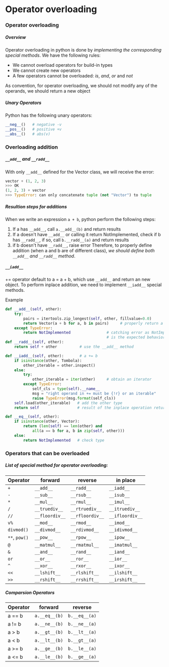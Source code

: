 # Operator overloading
### Operator overloading
##### Overview
Operator overloading in python is done by *implementing the corresponding special methods*. We have the following rules:
- We cannot overload operators for build-in types
- We cannot create new operators
- A few operators cannot be overloaded: *is*, *and*, *or* and *not*

As convention, for operator overloading, we should not modify any of the operands, we should return a new object

##### Unary Operators
Python has the following unary operators:
```python
__neg__()   # negative -v
__pos__()   # positive +v
__abs__()   # abs(v)
```

### Overloading addition
##### `__add__` and `__radd__`
With only `__add__` defined for the Vector class, we will receive the error:
```python
vector + (1, 2, 3)
>>> OK
(1, 2, 3) + vector
>>> TypeError: can only concatenate tuple (not "Vector") to tuple 
```

##### Resultion steps for additions
When we write an expression `a + b`, python perform the following steps:
1. If a has `__add__`, call `a.__add__(b)` and return results
2. If a doesn't have `__add__` or calling it return NotImplemented, check if b has `__radd__`, if so, call `b.__radd__(a)` and return results
3. if b doesn't have `__radd__`, raise error
Therefore, to properly define addition (when a and b are of different class), *we should define both `__add__` and `__radd__` method*.

##### `__iadd__`
+= operator default to a = a + b, which use `__add__` and return an new object. To perform inplace addition, we need to implement `__iadd__` special methods.

Example
```python
def __add__(self, other): 
	try:
		pairs = itertools.zip_longest(self, other, fillvalue=0.0) 
		return Vector(a + b for a, b in pairs)     # properly return a new object
	except TypeError:
		return NotImplemented                # catching error as NotImplemented
                                             # is the expected behavior 
def __radd__(self, other):  
	return self + other          # use the __add__ method

def __iadd__(self, other):       # a += b
	if isinstance(other, Tombola):
		other_iterable = other.inspect() 
	else:
		try:
			other_iterable = iter(other)     # obtain an iterator
		except TypeError:
			self_cls = type(self).__name__
			msg = "right operand in += must be {!r} or an iterable" 
			raise TypeError(msg.format(self_cls))
	self.load(other_iterable)   # add the other type
	return self                 # result of the inplace operation return self

def __eq__(self, other):
	if isinstance(other, Vector):
		return (len(self) == len(other) and
			all(a == b for a, b in zip(self, other)))
	else:
		return NotImplemented   # check type
```

### Operators that can be overloaded
##### List of special method for operator overloading:
| Operator | forward | reverse | in place |
| -- | -- | -- | -- |
|`+`          | `__add__`         | `__radd__`      |     `__iadd__`
|`-`           |`__sub__`         | `__rsub__`       |    `__isub__`
| `*`          | `__mul__`         | `__rmul__`     |      `__imul__`
|`/`           |`__truediv__`     | `__rtruediv__`    |   `__itruediv__`
|`//`      | `__floordiv__`    | `__rfloordiv__`    |  `__ifloordiv__`
|`v%`          | `__mod__`         | `__rmod__`    |       `__imod__`
|`divmod()`    |`__divmod__`      | `__rdivmod__`   |     `__idivmod__`
|`**`, `pow()`  | `__pow__`         | `__rpow__`     |      `__ipow__`
|`@`          | `__matmul__`      | `__rmatmul__`   |     `__imatmul__`
|`&`          | `__and__`         | `__rand__`       |    `__iand__` |
|`or`      |    `__or__`          | `__ror__`       |     `__ior__` |
|`^`          | `__xor__`         | `__rxor__`       |    `__ixor__`
|`<<`       |   `__lshift__`      | `__rlshift__`      |  `__ilshift__`
|`>>`       |   `__rshift__`      | `__rrshift__`     |   `__irshift__`

##### Comparsion Operators
| Operator | forward | reverse | 
| -- | -- | -- | 
|a == b   |  `a.__eq__(b)`    | `b.__eq__(a)`      
|a != b   | `a.__ne__(b)`    | `b.__ne__(a)`   
|a > b    | `a.__gt__(b)`    | `b.__lt__(a)`  
|a < b    | `a.__lt__(b)`    | `b.__gt__(a)`  
|a >= b   | `a.__ge__(b)`    | `b.__le__(a)`
|a <= b   | `a.__le__(b)`    | `b.__ge__(a)`
